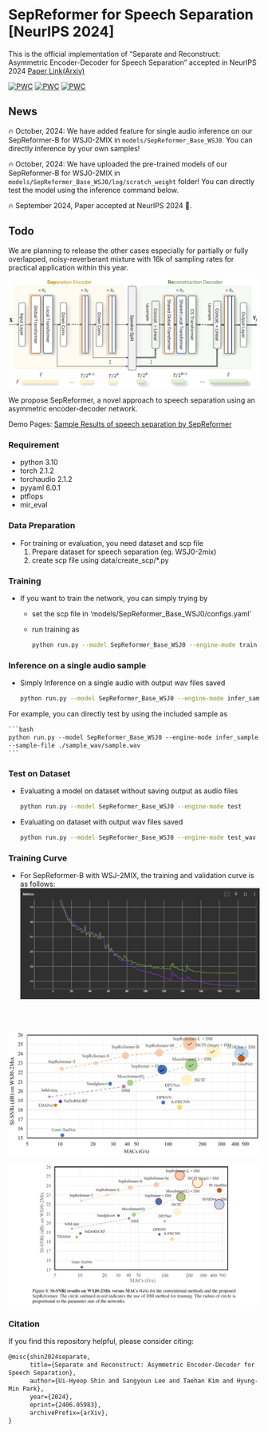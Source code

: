 
# SepReformer for Speech Separation [NeurIPS 2024]


This is the official implementation of “Separate and Reconstruct: Asymmetric Encoder-Decoder for Speech Separation” accepted in NeurIPS 2024 [Paper Link(Arxiv)](https://arxiv.org/abs/2406.05983)

[![PWC](https://img.shields.io/endpoint.svg?url=https://paperswithcode.com/badge/separate-and-reconstruct-asymmetric-encoder/speech-separation-on-wsj0-2mix)](https://paperswithcode.com/sota/speech-separation-on-wsj0-2mix?p=separate-and-reconstruct-asymmetric-encoder)
[![PWC](https://img.shields.io/endpoint.svg?url=https://paperswithcode.com/badge/separate-and-reconstruct-asymmetric-encoder/speech-separation-on-wham)](https://paperswithcode.com/sota/speech-separation-on-wham?p=separate-and-reconstruct-asymmetric-encoder)
[![PWC](https://img.shields.io/endpoint.svg?url=https://paperswithcode.com/badge/separate-and-reconstruct-asymmetric-encoder/speech-separation-on-whamr)](https://paperswithcode.com/sota/speech-separation-on-whamr?p=separate-and-reconstruct-asymmetric-encoder)




## News

🔥 October, 2024: We have added feature for single audio inference on our SepReformer-B for WSJ0-2MIX in `models/SepReformer_Base_WSJ0`. You can directly inference by your own samples!

🔥 October, 2024: We have uploaded the pre-trained models of our SepReformer-B for WSJ0-2MIX in `models/SepReformer_Base_WSJ0/log/scratch_weight` folder! You can directly test the model using the inference command below.

🔥 September 2024, Paper accepted at NeurIPS 2024 🎉.


## Todo
We are planning to release the other cases especially for partially or fully overlapped, noisy-reverberant mixture with 16k of sampling rates for practical application within this year.


![Untitled](data/figure/SepReformer_Architecture.png)

We  propose SepReformer, a novel approach to speech separation using an asymmetric encoder-decoder network. 

Demo Pages: [Sample Results of speech separation by SepReformer](https://dmlguq456.github.io/SepReformer_Demo/)

### Requirement

- python 3.10
- torch 2.1.2
- torchaudio 2.1.2
- pyyaml 6.0.1
- ptflops
- mir_eval


### Data Preparation

- For training or evaluation, you need dataset and scp file
    1. Prepare dataset for speech separation (eg. WSJ0-2mix)
    2. create scp file using data/create_scp/*.py

### Training

- If you want to train the network, you can simply trying by
    - set the scp file in ‘models/SepReformer_Base_WSJ0/configs.yaml’
    - run training as
        
        ```bash
        python run.py --model SepReformer_Base_WSJ0 --engine-mode train
        ```

### Inference on a single audio sample

- Simply Inference on a single audio with output wav files saved

    ```bash
    python run.py --model SepReformer_Base_WSJ0 --engine-mode infer_sample --sample-file /to/your/sample/dir/
    ```

For example, you can directly test by using the included sample as

    ```bash
    python run.py --model SepReformer_Base_WSJ0 --engine-mode infer_sample --sample-file ./sample_wav/sample.wav
    ```


### Test on Dataset

- Evaluating a model on dataset without saving output as audio files
    
    ```bash
    python run.py --model SepReformer_Base_WSJ0 --engine-mode test
    ```
    

- Evaluating on dataset with output wav files saved
    
    ```bash
    python run.py --model SepReformer_Base_WSJ0 --engine-mode test_wav --out_wav_dir '/your/save/directoy[optional]'
    ```
    

### Training Curve
- For SepReformer-B with WSJ-2MIX, the training and validation curve is as follows:
![Untitled](data/figure/Training_Curve.png)

<br />
<br />

![Untitled](data/figure/Result_table.png)

![Untitled](data/figure/SISNRvsMACs.png)

### Citation

If you find this repository helpful, please consider citing:
```
@misc{shin2024separate,
      title={Separate and Reconstruct: Asymmetric Encoder-Decoder for Speech Separation}, 
      author={Ui-Hyeop Shin and Sangyoun Lee and Taehan Kim and Hyung-Min Park},
      year={2024},
      eprint={2406.05983},
      archivePrefix={arXiv},
}
```
